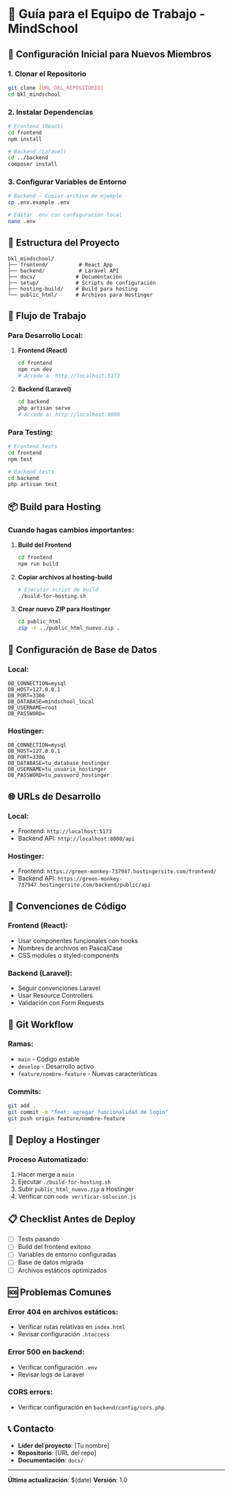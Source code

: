 # 👥 Guía para el Equipo de Trabajo - MindSchool

## 🚀 **Configuración Inicial para Nuevos Miembros**

### 1. **Clonar el Repositorio**
```bash
git clone [URL_DEL_REPOSITORIO]
cd bkl_mindschool
```

### 2. **Instalar Dependencias**
```bash
# Frontend (React)
cd frontend
npm install

# Backend (Laravel)
cd ../backend
composer install
```

### 3. **Configurar Variables de Entorno**
```bash
# Backend - Copiar archivo de ejemplo
cp .env.example .env

# Editar .env con configuración local
nano .env
```

## 📁 **Estructura del Proyecto**

```
bkl_mindschool/
├── frontend/          # React App
├── backend/           # Laravel API
├── docs/             # Documentación
├── setup/            # Scripts de configuración
├── hosting-build/    # Build para hosting
└── public_html/      # Archivos para Hostinger
```

## 🔄 **Flujo de Trabajo**

### **Para Desarrollo Local:**

1. **Frontend (React)**
   ```bash
   cd frontend
   npm run dev
   # Accede a: http://localhost:5173
   ```

2. **Backend (Laravel)**
   ```bash
   cd backend
   php artisan serve
   # Accede a: http://localhost:8000
   ```

### **Para Testing:**
```bash
# Frontend tests
cd frontend
npm test

# Backend tests
cd backend
php artisan test
```

## 📦 **Build para Hosting**

### **Cuando hagas cambios importantes:**

1. **Build del Frontend**
   ```bash
   cd frontend
   npm run build
   ```

2. **Copiar archivos al hosting-build**
   ```bash
   # Ejecutar script de build
   ./build-for-hosting.sh
   ```

3. **Crear nuevo ZIP para Hostinger**
   ```bash
   cd public_html
   zip -r ../public_html_nuevo.zip .
   ```

## 🔧 **Configuración de Base de Datos**

### **Local:**
```env
DB_CONNECTION=mysql
DB_HOST=127.0.0.1
DB_PORT=3306
DB_DATABASE=mindschool_local
DB_USERNAME=root
DB_PASSWORD=
```

### **Hostinger:**
```env
DB_CONNECTION=mysql
DB_HOST=127.0.0.1
DB_PORT=3306
DB_DATABASE=tu_database_hostinger
DB_USERNAME=tu_usuario_hostinger
DB_PASSWORD=tu_password_hostinger
```

## 🌐 **URLs de Desarrollo**

### **Local:**
- Frontend: `http://localhost:5173`
- Backend API: `http://localhost:8000/api`

### **Hostinger:**
- Frontend: `https://green-monkey-737947.hostingersite.com/frontend/`
- Backend API: `https://green-monkey-737947.hostingersite.com/backend/public/api`

## 📝 **Convenciones de Código**

### **Frontend (React):**
- Usar componentes funcionales con hooks
- Nombres de archivos en PascalCase
- CSS modules o styled-components

### **Backend (Laravel):**
- Seguir convenciones Laravel
- Usar Resource Controllers
- Validación con Form Requests

## 🔄 **Git Workflow**

### **Ramas:**
- `main` - Código estable
- `develop` - Desarrollo activo
- `feature/nombre-feature` - Nuevas características

### **Commits:**
```bash
git add .
git commit -m "feat: agregar funcionalidad de login"
git push origin feature/nombre-feature
```

## 🚀 **Deploy a Hostinger**

### **Proceso Automatizado:**
1. Hacer merge a `main`
2. Ejecutar `./build-for-hosting.sh`
3. Subir `public_html_nuevo.zip` a Hostinger
4. Verificar con `node verificar-solucion.js`

## 📋 **Checklist Antes de Deploy**

- [ ] Tests pasando
- [ ] Build del frontend exitoso
- [ ] Variables de entorno configuradas
- [ ] Base de datos migrada
- [ ] Archivos estáticos optimizados

## 🆘 **Problemas Comunes**

### **Error 404 en archivos estáticos:**
- Verificar rutas relativas en `index.html`
- Revisar configuración `.htaccess`

### **Error 500 en backend:**
- Verificar configuración `.env`
- Revisar logs de Laravel

### **CORS errors:**
- Verificar configuración en `backend/config/cors.php`

## 📞 **Contacto**

- **Líder del proyecto**: [Tu nombre]
- **Repositorio**: [URL del repo]
- **Documentación**: `docs/`

---

**Última actualización**: $(date)
**Versión**: 1.0 